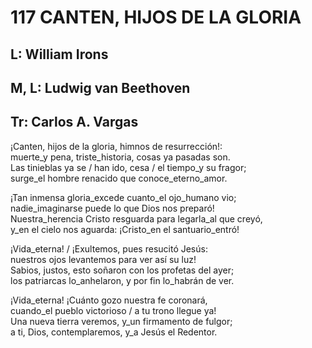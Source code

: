 # 117 CANTEN, HIJOS DE LA GLORIA

## L: William Irons 
## M, L: Ludwig van Beethoven
## Tr: Carlos A. Vargas

¡Canten, hijos de la gloria, himnos de resurrección!:  
muerte_y pena, triste_historia, cosas ya pasadas son.  
Las tinieblas ya se / han ido, cesa / el tiempo_y su fragor;  
surge_el hombre renacido que conoce_eterno_amor.  

¡Tan inmensa gloria_excede cuanto_el ojo_humano vio;  
nadie_imaginarse puede lo que Dios nos preparó!  
Nuestra_herencia Cristo resguarda para legarla_al que creyó,  
y_en el cielo nos aguarda: ¡Cristo_en el santuario_entró!  

¡Vida_eterna! / ¡Exultemos, pues resucitó Jesús:  
nuestros ojos levantemos para ver así su luz!  
Sabios, justos, esto soñaron con los profetas del ayer;  
los patriarcas lo_anhelaron, y por fin lo_habrán de ver.  

¡Vida_eterna! ¡Cuánto gozo nuestra fe coronará,  
cuando_el pueblo victorioso / a tu trono llegue ya!  
Una nueva tierra veremos, y_un firmamento de fulgor;  
a ti, Dios, contemplaremos, y_a Jesús el Redentor.  

